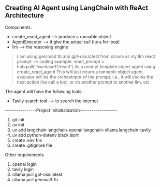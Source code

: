 ## Creating AI Agent using LangChain with ReAct Architecture 

Components: 

- create_react_agent --> produce a runnable object 
- AgentExecutor --> it give the actual call (its a for loop) 
- llm --> the reasoning engine 

> I am using gemma3:1b and gpt-oss:latest from ollama as my llm 
> react prompt --> 
> coding example: react_prompt = hub.pull("hwchase17/react")
> its a prompt template object 
> agent using create_react_agent 
> This will just return a runnable object 
> agent executor will be the orchestrator of the prompt, i.e., it will decide the next action like call a tool, or do another prompt to another llm, etc. 




The agent will have the following tools: 
- Tavily search tool --> to search the internet 










----------------Project Initiatialization-------------------
1. git init 
2. uv init 
3. uv add langchain langchain-openai langchain-ollama langchain-tavily
4. uv add python-dotenv black isort
5. create .env file 
6. create .gitignore file 



Other requirements 
1. openai login 
2. tavily login 
3. ollama pull gpt-oss:latest
4. ollama pull gemma3:1b 